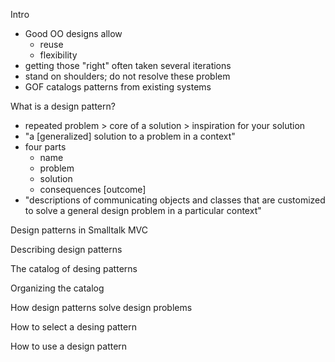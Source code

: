 
Intro

* Good OO designs allow
    * reuse
    * flexibility
* getting those "right" often taken several iterations
* stand on shoulders; do not resolve these problem
* GOF catalogs patterns from existing systems

What is a design pattern? 

* repeated problem > core of a solution > inspiration for your solution
* "a [generalized] solution to a problem in a context"
* four parts
    * name
    * problem
    * solution
    * consequences [outcome]
* "descriptions of communicating objects and classes that are customized to solve a general design problem in a particular context"

Design patterns in Smalltalk MVC



Describing design patterns

The catalog of desing patterns

Organizing the catalog

How design patterns solve design problems

How to select a desing pattern

How to use a design pattern



